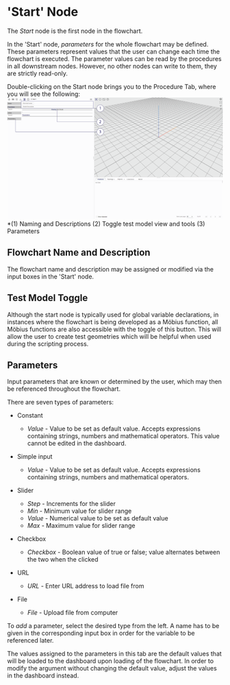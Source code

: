 # 'Start' Node

The _Start_ node is the first node in the flowchart.

In the 'Start' node, _parameters_ for the whole flowchart may be defined. These parameters represent values that the user can change each time the flowchart is executed. The parameter values can be read by the procedures in all downstream nodes. However, no other nodes can write to them, they are strictly read-only. 

Double-clicking on the Start node brings you to the Procedure Tab, where you will see the following:
![Procedure Start Node](./imgs/1.2-procedure-start.png)
*(1) Naming and Descriptions (2) Toggle test model view and tools (3) Parameters

## Flowchart Name and Description

The flowchart name and description may be assigned or modified via the input boxes in the 'Start' node. 


## Test Model Toggle

Although the start node is typically used for global variable declarations, in instances where the flowchart is being developed as a Möbius function, all Möbius functions are also accessible with the toggle of this button. This will allow the user to create test geometries which will be helpful when used during the scripting process.

## Parameters

Input parameters that are known or determined by the user, which may then be referenced throughout the flowchart. 

There are seven types of parameters:

* Constant
  * _Value_ - Value to be set as default value. Accepts expressions containing strings, numbers and mathematical operators. This value cannot be edited in the dashboard.

* Simple input
  * _Value_ - Value to be set as default value. Accepts expressions containing strings, numbers and mathematical operators.

* Slider
  * _Step_ - Increments for the slider
  * _Min_ - Minimum value for slider range
  * _Value_ - Numerical value to be set as default value
  * _Max_ - Maximum value for slider range

* Checkbox
  * _Checkbox_ - Boolean value of true or false; value alternates between the two when the clicked

* URL
  * _URL_ - Enter URL address to load file from

* File
  * _File_ - Upload file from computer

To _add_ a parameter, select the desired type from the left. A name has to be given in the corresponding input box in order for the variable to be referenced later. 

The values assigned to the parameters in this tab are the default values that will be loaded to the dashboard upon loading of the flowchart. In order to modify the argument without changing the default value, adjust the values in the dashboard instead.
